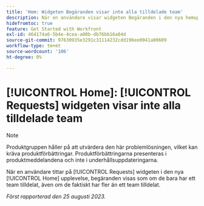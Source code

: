 ```yaml
---
title: 'Hem: Widgeten Begäranden visar inte alla tilldelade team'
description: När en användare visar widgeten Begäranden i den nya hemupplevelsen visas förfrågningar som att bara ha ett team tilldelat, även om de faktiskt har fler än ett team tilldelat.
hidefromtoc: true
feature: Get Started with Workfront
exl-id: 464174a6-5b4e-4cea-a00b-db76bb16a04d
source-git-commit: 97630935e3291c31114232cdd196ee0041a00609
workflow-type: tm+mt
source-wordcount: '106'
ht-degree: 0%

---
```


# [!UICONTROL Home]: [!UICONTROL Requests] widgeten visar inte alla tilldelade team

>[!NOTE]
>
>Produktgruppen håller på att utvärdera den här problemlösningen, vilket kan kräva produktförbättringar. Produktförbättringarna presenteras i produktmeddelandena och inte i underhållsuppdateringarna.

När en användare tittar på [!UICONTROL Requests] widgeten i den nya [!UICONTROL Home] upplevelse, begäranden visas som om de bara har ett team tilldelat, även om de faktiskt har fler än ett team tilldelat.

_Först rapporterad den 25 augusti 2023._
